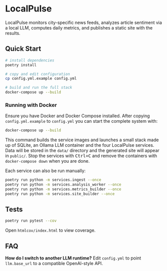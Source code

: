 # LocalPulse

LocalPulse monitors city-specific news feeds, analyzes article sentiment via a local LLM,
computes daily metrics, and publishes a static site with the results.

## Quick Start

```bash
# install dependencies
poetry install

# copy and edit configuration
cp config.yml.example config.yml

# build and run the full stack
docker-compose up --build
```

### Running with Docker

Ensure you have Docker and Docker Compose installed. After copying
`config.yml.example` to `config.yml` you can start the complete system with:

```bash
docker-compose up --build
```

This command builds the service images and launches a small stack made up of
SQLite, an Ollama LLM container and the four LocalPulse services. Data will be
stored in the `data/` directory and the generated site will appear in
`public/`. Stop the services with <kbd>Ctrl+C</kbd> and remove the containers
with `docker-compose down` when you are done.

Each service can also be run manually:

```bash
poetry run python -m services.ingest --once
poetry run python -m services.analysis_worker --once
poetry run python -m services.metrics_builder --once
poetry run python -m services.site_builder --once
```

## Tests

```bash
poetry run pytest --cov
```

Open `htmlcov/index.html` to view coverage.

## FAQ

**How do I switch to another LLM runtime?**
Edit `config.yml` to point `llm.base_url` to a compatible OpenAI-style API.
